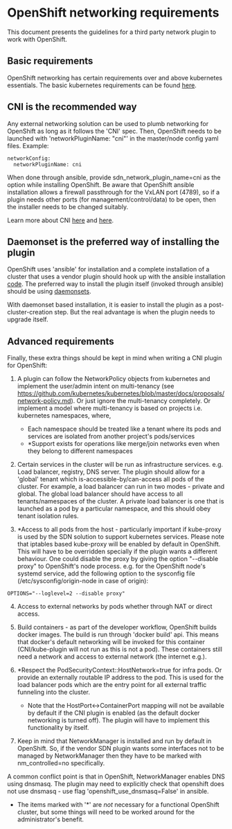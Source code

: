 # OpenShift networking requirements
This document presents the guidelines for a third party network plugin to work with OpenShift.

## Basic requirements
OpenShift networking has certain requirements over and above kubernetes essentials. The basic kubernetes requirements can be found [here](https://github.com/kubernetes/kubernetes/blob/release-1.3/docs/design/networking.md).

## CNI is the recommended way

Any external networking solution can be used to plumb networking for OpenShift as long as it follows the 'CNI' spec. Then, OpenShift needs to be launched with 'networkPluginName: "cni"' in the master/node config yaml files. 
Example:
```
networkConfig:
  networkPluginName: cni
```

When done through ansible, provide sdn_network_plugin_name=cni as the option while installing OpenShift. Be aware that OpenShift ansible installation allows a firewall passthrough for the VxLAN port (4789), so if a plugin needs other ports (for management/control/data) to be open, then the installer needs to be changed suitably.

Learn more about CNI [here](https://kubernetes.io/docs/concepts/cluster-administration/network-plugins) and [here](https://github.com/containernetworking/cni/blob/master/SPEC.md).

## Daemonset is the preferred way of installing the plugin

OpenShift uses 'ansible' for installation and a complete installation of a cluster that uses a vendor plugin should hook up with the ansible installation [code](https://github.com/openshift/openshift-ansible). The preferred way to install the plugin itself (invoked through ansible) should be using [daemonsets](https://kubernetes.io/docs/concepts/workloads/controllers/daemonset).

With daemonset based installation, it is easier to install the plugin as a post-cluster-creation step. But the real advantage is when the plugin needs to upgrade itself.

## Advanced requirements
Finally, these extra things should be kept in mind when writing a CNI plugin for OpenShift:

1. A plugin can follow the NetworkPolicy objects from kubernetes and implement the user/admin intent on multi-tenancy (see https://github.com/kubernetes/kubernetes/blob/master/docs/proposals/network-policy.md). Or just ignore the multi-tenancy completely. Or implement a model where multi-tenancy is based on projects i.e. kubernetes namespaces, where,
   - Each namespace should be treated like a tenant where its pods and services are isolated from another project's pods/services
   - *Support exists for operations like merge/join networks even when they belong to different namespaces

2. Certain services in the cluster will be run as infrastructure services. e.g. Load balancer, registry, DNS server. The plugin should allow for a 'global' tenant which is-accessible-by/can-access all pods of the cluster. For example, a load balancer can run in two modes - private and global. The global load balancer should have access to all tenants/namespaces of the cluster. A private load balancer is one that is launched as a pod by a particular namespace, and this should obey tenant isolation rules.

3. *Access to all pods from the host - particularly important if kube-proxy is used by the SDN solution to support kubernetes services. Please note that iptables based kube-proxy will be enabled by default in OpenShift. This will have to be overridden specially if the plugin wants a different behaviour. One could disable the proxy by giving the option "--disable proxy" to OpenShift's node process.
e.g. for the OpenShift node's systemd service, add the following option to the sysconfig file (/etc/sysconfig/origin-node in case of origin):
```
OPTIONS="--loglevel=2 --disable proxy"
```

4. Access to external networks by pods whether through NAT or direct access.

5. Build containers - as part of the developer workflow, OpenShift builds docker images. The build is run through 'docker build' api. This means that docker's default networking will be invoked for this container (CNI/kube-plugin will not run as this is not a pod). These containers still need a network and access to external network (the internet e.g.).

6. *Respect the PodSecurityContext::HostNetwork=true for infra pods. Or provide an externally routable IP address to the pod. This is used for the load balancer pods which are the entry point for all external traffic funneling into the cluster.
   - Note that the HostPort<->ContainerPort mapping will not be available by default if the CNI plugin is enabled (as the default docker networking is turned off). The plugin will have to implement this functionality by itself.

7. Keep in mind that NetworkManager is installed and run by default in OpenShift. So, if the vendor SDN plugin wants some interfaces not to be managed by NetworkManager then they have to be marked with nm_controlled=no specifically. 

A common conflict point is that in OpenShift, NetworkManager enables DNS using dnsmasq. The plugin may need to explicitly check that openshift does not use dnsmasq - use flag 'openshift_use_dnsmasq=False' in ansible.

* The items marked with '*' are _not_ necessary for a functional OpenShift cluster, but some things will need to be worked around for the administrator's benefit.
